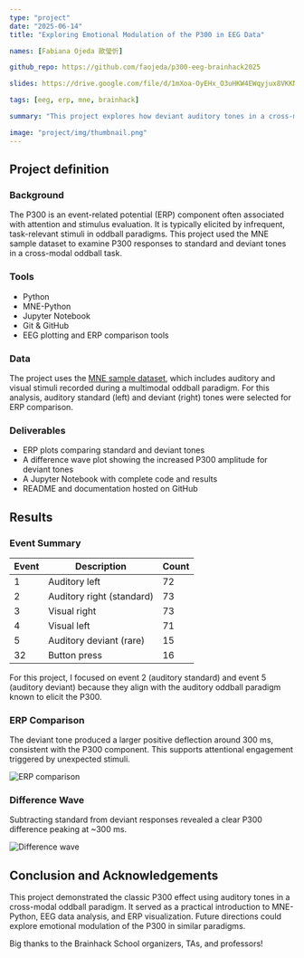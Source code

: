 ```yaml
---
type: "project"
date: "2025-06-14"
title: "Exploring Emotional Modulation of the P300 in EEG Data"

names: [Fabiana Ojeda 歐瑩忻]

github_repo: https://github.com/faojeda/p300-eeg-brainhack2025

slides: https://drive.google.com/file/d/1mXoa-OyEHx_O3uHKW4EWqyjux8VKKN_g/view?usp=drive_link

tags: [eeg, erp, mne, brainhack]

summary: "This project explores how deviant auditory tones in a cross-modal oddball paradigm elicit a stronger P300 component using EEG data from the MNE sample dataset. The analysis focuses on ERP comparison and difference waves, setting the stage for future investigations on emotional modulation of P300."

image: "project/img/thumbnail.png"
---
```


## Project definition

### Background

The P300 is an event-related potential (ERP) component often associated with attention and stimulus evaluation. It is typically elicited by infrequent, task-relevant stimuli in oddball paradigms. This project used the MNE sample dataset to examine P300 responses to standard and deviant tones in a cross-modal oddball task.

### Tools

- Python  
- MNE-Python  
- Jupyter Notebook  
- Git & GitHub  
- EEG plotting and ERP comparison tools  

### Data

The project uses the [MNE sample dataset](https://mne.tools/stable/overview/datasets_index.html#sample), which includes auditory and visual stimuli recorded during a multimodal oddball paradigm. For this analysis, auditory standard (left) and deviant (right) tones were selected for ERP comparison.

### Deliverables

- ERP plots comparing standard and deviant tones  
- A difference wave plot showing the increased P300 amplitude for deviant tones  
- A Jupyter Notebook with complete code and results  
- README and documentation hosted on GitHub  

## Results

### Event Summary

| Event | Description               | Count |
|-------|---------------------------|--------|
| 1     | Auditory left             | 72     |
| 2     | Auditory right (standard) | 73     |
| 3     | Visual right              | 73     |
| 4     | Visual left               | 71     |
| 5     | Auditory deviant (rare)   | 15     |
| 32    | Button press              | 16     |

For this project, I focused on event 2 (auditory standard) and event 5 (auditory deviant) because they align with the auditory oddball paradigm known to elicit the P300.

### ERP Comparison

The deviant tone produced a larger positive deflection around 300 ms, consistent with the P300 component. This supports attentional engagement triggered by unexpected stimuli.

![ERP comparison](/project/img/erp_comparison.png)

### Difference Wave

Subtracting standard from deviant responses revealed a clear P300 difference peaking at ~300 ms.

![Difference wave](/project/img/difference_wave.png)

## Conclusion and Acknowledgements

This project demonstrated the classic P300 effect using auditory tones in a cross-modal oddball paradigm. It served as a practical introduction to MNE-Python, EEG data analysis, and ERP visualization. Future directions could explore emotional modulation of the P300 in similar paradigms.

Big thanks to the Brainhack School organizers, TAs, and professors!
